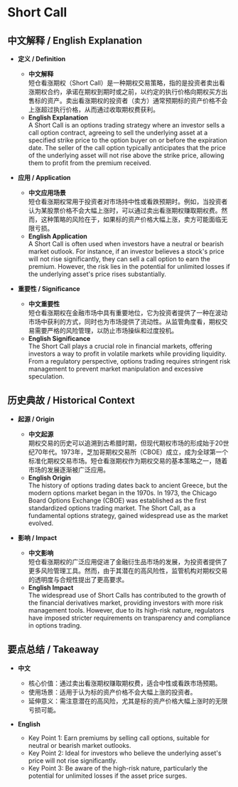 # Short Call

## 中文解释 / English Explanation

* **定义 / Definition**  
  - **中文解释**  
    短仓看涨期权（Short Call）是一种期权交易策略，指的是投资者卖出看涨期权合约，承诺在期权到期时或之前，以约定的执行价格向期权买方出售标的资产。卖出看涨期权的投资者（卖方）通常预期标的资产价格不会上涨超过执行价格，从而通过收取期权费获利。  
  - **English Explanation**  
    A Short Call is an options trading strategy where an investor sells a call option contract, agreeing to sell the underlying asset at a specified strike price to the option buyer on or before the expiration date. The seller of the call option typically anticipates that the price of the underlying asset will not rise above the strike price, allowing them to profit from the premium received.

* **应用 / Application**  
  - **中文应用场景**  
    短仓看涨期权常用于投资者对市场持中性或看跌预期时。例如，当投资者认为某股票价格不会大幅上涨时，可以通过卖出看涨期权赚取期权费。然而，这种策略的风险在于，如果标的资产价格大幅上涨，卖方可能面临无限亏损。  
  - **English Application**  
    A Short Call is often used when investors have a neutral or bearish market outlook. For instance, if an investor believes a stock's price will not rise significantly, they can sell a call option to earn the premium. However, the risk lies in the potential for unlimited losses if the underlying asset's price rises substantially.

* **重要性 / Significance**  
  - **中文重要性**  
    短仓看涨期权在金融市场中具有重要地位，它为投资者提供了一种在波动市场中获利的方式，同时也为市场提供了流动性。从监管角度看，期权交易需要严格的风险管理，以防止市场操纵和过度投机。  
  - **English Significance**  
    The Short Call plays a crucial role in financial markets, offering investors a way to profit in volatile markets while providing liquidity. From a regulatory perspective, options trading requires stringent risk management to prevent market manipulation and excessive speculation.

## 历史典故 / Historical Context

* **起源 / Origin**  
  - **中文起源**  
    期权交易的历史可以追溯到古希腊时期，但现代期权市场的形成始于20世纪70年代。1973年，芝加哥期权交易所（CBOE）成立，成为全球第一个标准化期权交易市场。短仓看涨期权作为期权交易的基本策略之一，随着市场的发展逐渐被广泛应用。  
  - **English Origin**  
    The history of options trading dates back to ancient Greece, but the modern options market began in the 1970s. In 1973, the Chicago Board Options Exchange (CBOE) was established as the first standardized options trading market. The Short Call, as a fundamental options strategy, gained widespread use as the market evolved.

* **影响 / Impact**  
  - **中文影响**  
    短仓看涨期权的广泛应用促进了金融衍生品市场的发展，为投资者提供了更多风险管理工具。然而，由于其潜在的高风险性，监管机构对期权交易的透明度与合规性提出了更高要求。  
  - **English Impact**  
    The widespread use of Short Calls has contributed to the growth of the financial derivatives market, providing investors with more risk management tools. However, due to its high-risk nature, regulators have imposed stricter requirements on transparency and compliance in options trading.

## 要点总结 / Takeaway

* **中文**  
  - 核心价值：通过卖出看涨期权赚取期权费，适合中性或看跌市场预期。  
  - 使用场景：适用于认为标的资产价格不会大幅上涨的投资者。  
  - 延伸意义：需注意潜在的高风险，尤其是标的资产价格大幅上涨时的无限亏损可能。  

* **English**  
  - Key Point 1: Earn premiums by selling call options, suitable for neutral or bearish market outlooks.  
  - Key Point 2: Ideal for investors who believe the underlying asset's price will not rise significantly.  
  - Key Point 3: Be aware of the high-risk nature, particularly the potential for unlimited losses if the asset price surges.